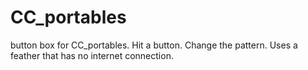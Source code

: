 # CC_portables
button box for CC_portables. Hit a button. Change the pattern. Uses a feather that has no internet connection. 
